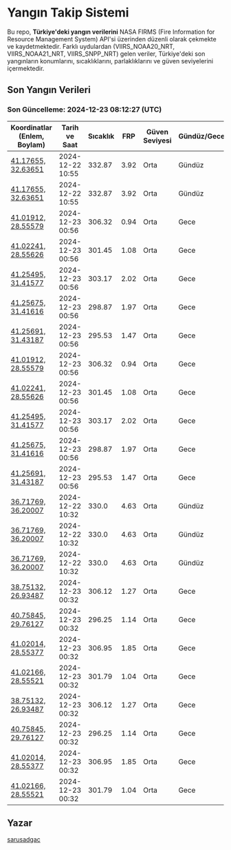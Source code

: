 # Yangın Takip Sistemi

Bu repo, **Türkiye'deki yangın verilerini** NASA FIRMS (Fire Information for Resource Management System) API'si üzerinden düzenli olarak çekmekte ve kaydetmektedir. Farklı uydulardan (VIIRS_NOAA20_NRT, VIIRS_NOAA21_NRT, VIIRS_SNPP_NRT) gelen veriler, Türkiye'deki son yangınların konumlarını, sıcaklıklarını, parlaklıklarını ve güven seviyelerini içermektedir.

## Son Yangın Verileri
### Son Güncelleme: 2024-12-23 08:12:27 (UTC)

| Koordinatlar (Enlem, Boylam) | Tarih ve Saat | Sıcaklık | FRP | Güven Seviyesi | Gündüz/Gece |
|-----------------------------|----------------|----------|-----|----------------|-------------|
| [41.17655, 32.63651](https://www.google.com/maps?q=41.17655,32.63651) | 2024-12-22 10:55 | 332.87 | 3.92 | Orta | Gündüz |
| [41.17655, 32.63651](https://www.google.com/maps?q=41.17655,32.63651) | 2024-12-22 10:55 | 332.87 | 3.92 | Orta | Gündüz |
| [41.01912, 28.55579](https://www.google.com/maps?q=41.01912,28.55579) | 2024-12-23 00:56 | 306.32 | 0.94 | Orta | Gece |
| [41.02241, 28.55626](https://www.google.com/maps?q=41.02241,28.55626) | 2024-12-23 00:56 | 301.45 | 1.08 | Orta | Gece |
| [41.25495, 31.41577](https://www.google.com/maps?q=41.25495,31.41577) | 2024-12-23 00:56 | 303.17 | 2.02 | Orta | Gece |
| [41.25675, 31.41616](https://www.google.com/maps?q=41.25675,31.41616) | 2024-12-23 00:56 | 298.87 | 1.97 | Orta | Gece |
| [41.25691, 31.43187](https://www.google.com/maps?q=41.25691,31.43187) | 2024-12-23 00:56 | 295.53 | 1.47 | Orta | Gece |
| [41.01912, 28.55579](https://www.google.com/maps?q=41.01912,28.55579) | 2024-12-23 00:56 | 306.32 | 0.94 | Orta | Gece |
| [41.02241, 28.55626](https://www.google.com/maps?q=41.02241,28.55626) | 2024-12-23 00:56 | 301.45 | 1.08 | Orta | Gece |
| [41.25495, 31.41577](https://www.google.com/maps?q=41.25495,31.41577) | 2024-12-23 00:56 | 303.17 | 2.02 | Orta | Gece |
| [41.25675, 31.41616](https://www.google.com/maps?q=41.25675,31.41616) | 2024-12-23 00:56 | 298.87 | 1.97 | Orta | Gece |
| [41.25691, 31.43187](https://www.google.com/maps?q=41.25691,31.43187) | 2024-12-23 00:56 | 295.53 | 1.47 | Orta | Gece |
| [36.71769, 36.20007](https://www.google.com/maps?q=36.71769,36.20007) | 2024-12-22 10:32 | 330.0 | 4.63 | Orta | Gündüz |
| [36.71769, 36.20007](https://www.google.com/maps?q=36.71769,36.20007) | 2024-12-22 10:32 | 330.0 | 4.63 | Orta | Gündüz |
| [36.71769, 36.20007](https://www.google.com/maps?q=36.71769,36.20007) | 2024-12-22 10:32 | 330.0 | 4.63 | Orta | Gündüz |
| [38.75132, 26.93487](https://www.google.com/maps?q=38.75132,26.93487) | 2024-12-23 00:32 | 306.12 | 1.27 | Orta | Gece |
| [40.75845, 29.76127](https://www.google.com/maps?q=40.75845,29.76127) | 2024-12-23 00:32 | 296.25 | 1.14 | Orta | Gece |
| [41.02014, 28.55377](https://www.google.com/maps?q=41.02014,28.55377) | 2024-12-23 00:32 | 306.95 | 1.85 | Orta | Gece |
| [41.02166, 28.55521](https://www.google.com/maps?q=41.02166,28.55521) | 2024-12-23 00:32 | 301.79 | 1.04 | Orta | Gece |
| [38.75132, 26.93487](https://www.google.com/maps?q=38.75132,26.93487) | 2024-12-23 00:32 | 306.12 | 1.27 | Orta | Gece |
| [40.75845, 29.76127](https://www.google.com/maps?q=40.75845,29.76127) | 2024-12-23 00:32 | 296.25 | 1.14 | Orta | Gece |
| [41.02014, 28.55377](https://www.google.com/maps?q=41.02014,28.55377) | 2024-12-23 00:32 | 306.95 | 1.85 | Orta | Gece |
| [41.02166, 28.55521](https://www.google.com/maps?q=41.02166,28.55521) | 2024-12-23 00:32 | 301.79 | 1.04 | Orta | Gece |

## Yazar

[sarusadgac](https://x.com/sarusadgac)
